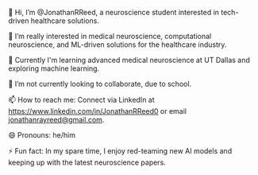 👋 Hi, I’m @JonathanRReed, a neuroscience student interested in tech-driven healthcare solutions.

👀 I’m really interested in medical neuroscience, computational neuroscience, and ML-driven solutions for the healthcare industry.

🌱 Currently I'm learning advanced medical neuroscience at UT Dallas and exploring machine learning.

💞️ I’m not currently looking to collaborate, due to school.

📫 How to reach me: Connect via LinkedIn at https://www.linkedin.com/in/JonathanRReed0 or email jonathanrayreed@gmail.com.

😄 Pronouns: he/him

⚡ Fun fact: In my spare time, I enjoy red-teaming new AI models and keeping up with the latest neuroscience papers.

